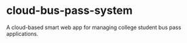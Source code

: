 # cloud-bus-pass-system
A cloud-based smart web app for managing college student bus pass applications.
